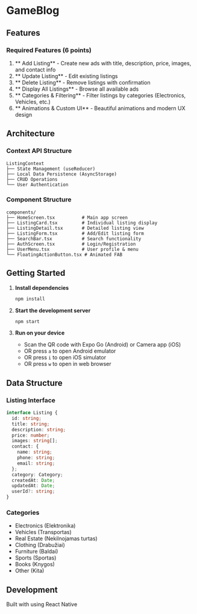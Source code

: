 # GameBlog

## Features

### Required Features (6 points)

1. ** Add Listing** - Create new ads with title, description, price, images, and contact info
2. ** Update Listing** - Edit existing listings
3. ** Delete Listing** - Remove listings with confirmation
4. ** Display All Listings** - Browse all available ads
5. ** Categories & Filtering** - Filter listings by categories (Electronics, Vehicles, etc.)
6. ** Animations & Custom UI** - Beautiful animations and modern UX design

## Architecture

### Context API Structure

```
ListingContext
├── State Management (useReducer)
├── Local Data Persistence (AsyncStorage)
├── CRUD Operations
└── User Authentication
```

### Component Structure

```
components/
├── HomeScreen.tsx          # Main app screen
├── ListingCard.tsx         # Individual listing display
├── ListingDetail.tsx       # Detailed listing view
├── ListingForm.tsx         # Add/Edit listing form
├── SearchBar.tsx           # Search functionality
├── AuthScreen.tsx          # Login/Registration
├── UserMenu.tsx            # User profile & menu
└── FloatingActionButton.tsx # Animated FAB
```

## Getting Started

1. **Install dependencies**

   ```bash
   npm install
   ```

2. **Start the development server**

   ```bash
   npm start
   ```

3. **Run on your device**
   - Scan the QR code with Expo Go (Android) or Camera app (iOS)
   - OR press `a` to open Android emulator
   - OR press `i` to open iOS simulator
   - OR press `w` to open in web browser

## Data Structure

### Listing Interface

```typescript
interface Listing {
  id: string;
  title: string;
  description: string;
  price: number;
  images: string[];
  contact: {
    name: string;
    phone: string;
    email: string;
  };
  category: Category;
  createdAt: Date;
  updatedAt: Date;
  userId?: string;
}
```

### Categories

- Electronics (Elektronika)
- Vehicles (Transportas)
- Real Estate (Nekilnojamas turtas)
- Clothing (Drabužiai)
- Furniture (Baldai)
- Sports (Sportas)
- Books (Knygos)
- Other (Kita)

## Development

Built with using React Native
